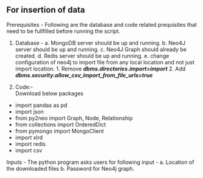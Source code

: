 ## For insertion of data


Prerequisites - Following are the database and code related prequisites that need to be fullfilled before running the script.

1. Database - 	a. MongoDB server should be up and running.
b. Neo4J server should be up and running.
c. Neo4J Graph should already be created.
d. Redis server should be up and running.
e. change configuration of neo4j to import file from any local location and not just import location. 
				1. Remove ***dbms.directories.import=import***
				2. Add ***dbms.security.allow_csv_import_from_file_urls=true***


2. Code:-  
Download below packages
- import pandas as pd
- import json
- from py2neo import Graph, Node, Relationship
- from collections import OrderedDict
- from pymongo import MongoClient
- import xlrd
- import redis
- import csv

Inputs - The python program asks users for following input -
		a. Location of the downloaded files
    b. Password for Neo4j graph.


